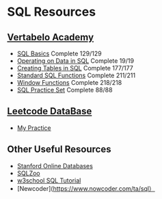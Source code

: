 # SQL Resources
## [Vertabelo Academy](https://academy.vertabelo.com/)
* [SQL Basics](https://academy.vertabelo.com/course/sql-queries) Complete 129/129
* [Operating on Data in SQL](https://academy.vertabelo.com/course/operating-on-data-in-sql) Complete 19/19
* [Creating Tables in SQL](https://academy.vertabelo.com/course/creating-tables-in-sql) Complete 177/177
* [Standard SQL Functions](https://academy.vertabelo.com/course/standard-sql-functions) Complete 211/211
* [Window Functions](https://academy.vertabelo.com/course/window-functions) Complete 218/218
* [SQL Practice Set](https://academy.vertabelo.com/course/sql-practice-set) Complete 88/88

## [Leetcode DataBase](https://leetcode.com/problemset/database/)
* [My Practice](https://github.com/LydiaLu/LeetCode-SQL/blob/master/LeetcodeSQL.md)

## Other Useful Resources
* [Stanford Online Databases](https://online.stanford.edu/courses/soe-ydatabases-databases)
* [SQLZoo](https://sqlzoo.net/)
* [w3school SQL Tutorial](https://www.w3schools.com/SQl/default.asp)
* [Newcoder](https://www.nowcoder.com/ta/sql）

